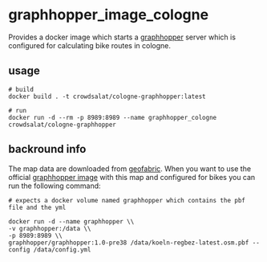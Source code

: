 # graphhopper_image_cologne

Provides a docker image which starts a [graphhopper](https://github.com/graphhopper/graphhopper/tree/0.13) server which is configured for calculating bike routes in cologne.

## usage

```shell
# build 
docker build . -t crowdsalat/cologne-graphhopper:latest

# run 
docker run -d --rm -p 8989:8989 --name graphhopper_cologne crowdsalat/cologne-graphhopper
```

## backround info

The map data are downloaded from [geofabric](https://download.geofabrik.de/europe/germany/nordrhein-westfalen/koeln-regbez.html). When you want to use the official [graphhopper image](https://hub.docker.com/r/graphhopper/graphhopper) with this map and configured for bikes you can run the following command:

```shell
# expects a docker volume named graphhopper which contains the pbf file and the yml

docker run -d --name graphhopper \\
-v graphhopper:/data \\
-p 8989:8989 \\
graphhopper/graphhopper:1.0-pre38 /data/koeln-regbez-latest.osm.pbf --config /data/config.yml

```